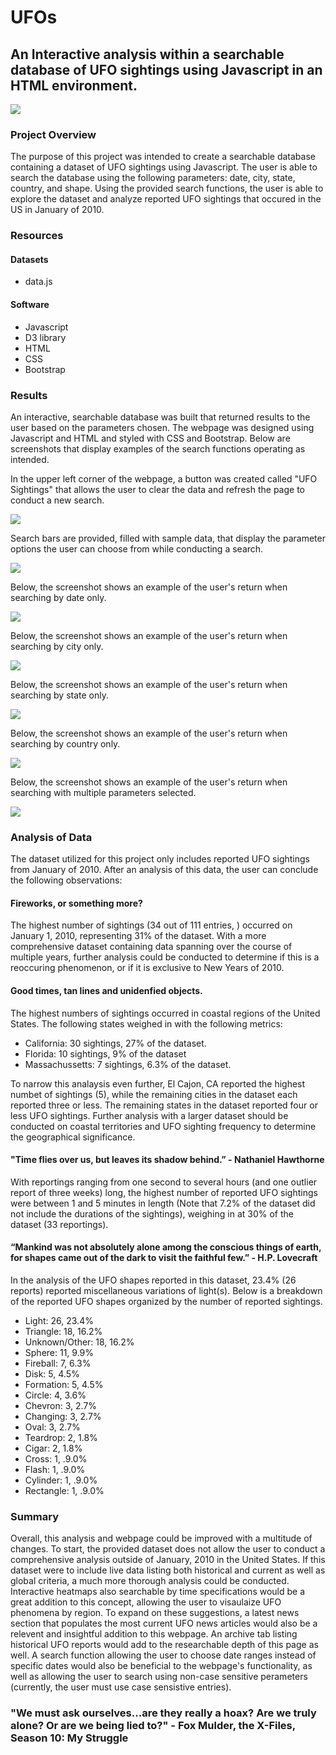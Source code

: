 # UFOs
 
 ## An Interactive analysis within a searchable database of UFO sightings using Javascript in an HTML environment. 
 
![](static/images/gitreadmeufo.jpg)
 
 ### Project Overview
 
The purpose of this project was intended to create a searchable database containing a dataset of UFO sightings using Javascript. The user is able to search the database using the following parameters: date, city, state, country, and shape. Using the provided search functions, the user is able to explore the dataset and analyze reported UFO sightings that occured in the US in January of 2010.   

### Resources

#### Datasets
* data.js

#### Software

* Javascript
* D3 library
* HTML
* CSS
* Bootstrap

### Results

An interactive, searchable database was built that returned results to the user based on the parameters chosen. The webpage was designed using Javascript and HTML and styled with CSS and Bootstrap. Below are screenshots that display examples of the search functions operating as intended. 

In the upper left corner of the webpage, a button was created called "UFO Sightings" that allows the user to clear the data and refresh the page to conduct a new search. 

![](static/images/sightingsbutton.jpg)

Search bars are provided, filled with sample data, that display the parameter options the user can choose from while conducting a search. 

![](static/images/unfiltereddata.jpg)

Below, the screenshot shows an example of the user's return when searching by date only. 

![](static/images/datefilter.jpg)

Below, the screenshot shows an example of the user's return when searching by city only. 

![](static/images/cityfilter.jpg)

Below, the screenshot shows an example of the user's return when searching by state only.

![](static/images/statefilter.jpg)

Below, the screenshot shows an example of the user's return when searching by country only.

![](static/images/countryfilter.jpg)

Below, the screenshot shows an example of the user's return when searching with multiple parameters selected. 

![](static/images/multiplefilter.jpg)

### Analysis of Data

The dataset utilized for this project only includes reported UFO sightings from January of 2010. After an analysis of this data, the user can conclude the following observations:

#### Fireworks, or something more? 

The highest number of sightings (34 out of 111 entries, ) occurred on January 1, 2010, representing 31% of the dataset. With a more comprehensive dataset containing data spanning over the course of multiple years, further analysis could be conducted to determine if this is a reoccuring phenomenon, or if it is exclusive to New Years of 2010. 

#### Good times, tan lines and unidenfied objects.

The highest numbers of sightings occurred in coastal regions of the United States. The following states weighed in with the following metrics:
* California: 30 sightings, 27% of the dataset.
* Florida: 10 sightings, 9% of the dataset
* Massachussetts: 7 sightings, 6.3% of the dataset. 

To narrow this analaysis even further, El Cajon, CA reported the highest numbet of sightings (5), while the remaining cities in the dataset each reported three or less. The remaining states in the dataset reported four or less UFO sightings. Further analysis with a larger dataset should be conducted on coastal territories and UFO sighting frequency to determine the geographical significance. 

#### "Time flies over us, but leaves its shadow behind.” - Nathaniel Hawthorne

With reportings ranging from one second to several hours (and one outlier report of three weeks) long, the highest number of reported UFO sightings were between 1 and 5 minutes in length (Note that 7.2% of the dataset did not include the durations of the sightings), weighing in at 30% of the dataset (33 reportings). 

#### “Mankind was not absolutely alone among the conscious things of earth, for shapes came out of the dark to visit the faithful few.” - H.P. Lovecraft

In the analysis of the UFO shapes reported in this dataset, 23.4% (26 reports) reported miscellaneous variations of light(s). Below is a breakdown of the reported UFO shapes organized by the number of reported sightings. 

* Light:	26, 23.4% 
* Triangle:	18, 16.2%
* Unknown/Other: 18, 16.2%
* Sphere:	11, 9.9%
* Fireball:	7, 6.3%
* Disk:	5, 4.5%
* Formation:	5, 4.5%
* Circle:	4, 3.6%
* Chevron:	3, 2.7%
* Changing:	3, 2.7%
* Oval:	3, 2.7%
* Teardrop:	2, 1.8%
* Cigar:	2, 1.8%
* Cross:	1, .9.0%
* Flash:	1, .9.0%
* Cylinder:	1, .9.0%
* Rectangle:	1, .9.0%

### Summary

Overall, this analysis and webpage could be improved with a multitude of changes. To start, the provided dataset does not allow the user to conduct a comprehensive analysis outside of January, 2010 in the United States. If this dataset were to include live data listing both historical and current as well as global criteria, a much more thorough analysis could be conducted. Interactive heatmaps also searchable by time specifications would be a great addition to this concept, allowing the user to visaulaize UFO phenomena by region. To expand on these suggestions, a latest news section that populates the most current UFO news articles would also be a relevent and insightful addition to this webpage. An archive tab listing historical UFO reports would add to the researchable depth of this page as well. A search function allowing the user to choose date ranges instead of specific dates would also be beneficial to the webpage's functionality, as well as allowing the user to search using non-case sensitive perameters (currently, the user must use case sensistive entries). 

### "We must ask ourselves...are they really a hoax? Are we truly alone? Or are we being lied to?" - Fox Mulder, the X-Files, Season 10: My Struggle
